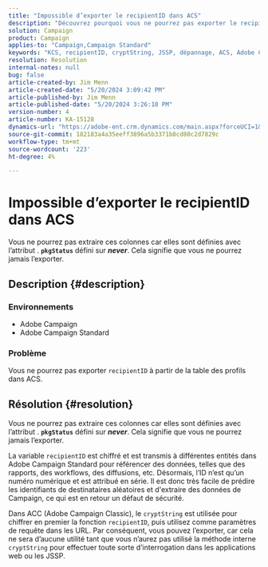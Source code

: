 ```yaml
---
title: "Impossible d’exporter le recipientID dans ACS"
description: "Découvrez pourquoi vous ne pourrez pas exporter le recipientID de la table des profils dans Adobe Campaign Standard (ACS)."
solution: Campaign
product: Campaign
applies-to: "Campaign,Campaign Standard"
keywords: "KCS, recipientID, cryptString, JSSP, dépannage, ACS, Adobe Campaign Standard, AC, Adobe Campaign"
resolution: Resolution
internal-notes: null
bug: false
article-created-by: Jim Menn
article-created-date: "5/20/2024 3:09:42 PM"
article-published-by: Jim Menn
article-published-date: "5/20/2024 3:26:18 PM"
version-number: 4
article-number: KA-15128
dynamics-url: "https://adobe-ent.crm.dynamics.com/main.aspx?forceUCI=1&pagetype=entityrecord&etn=knowledgearticle&id=5d36e8f8-ba16-ef11-9f8a-6045bd006268"
source-git-commit: 182183a4a35eeff3896a5b3371b8cd80c2d7829c
workflow-type: tm+mt
source-wordcount: '223'
ht-degree: 4%

---
```


# Impossible d’exporter le recipientID dans ACS


Vous ne pourrez pas extraire ces colonnes car elles sont définies avec l’attribut . <b>`pkgStatus`</b> défini sur <b>*never</b>*. Cela signifie que vous ne pourrez jamais l’exporter.

## Description {#description}


### <b>Environnements</b>

- Adobe Campaign
- Adobe Campaign Standard


### <b>Problème</b>

Vous ne pourrez pas exporter `recipientID` à partir de la table des profils dans ACS.


## Résolution {#resolution}


Vous ne pourrez pas extraire ces colonnes car elles sont définies avec l’attribut . <b>`pkgStatus`</b> défini sur <b>*never</b>*. Cela signifie que vous ne pourrez jamais l’exporter.

La variable `recipientID` est chiffré et est transmis à différentes entités dans Adobe Campaign Standard pour référencer des données, telles que des rapports, des workflows, des diffusions, etc. Désormais, l’ID n’est qu’un numéro numérique et est attribué en série. Il est donc très facile de prédire les identifiants de destinataires aléatoires et d&#39;extraire des données de Campaign, ce qui est en retour un défaut de sécurité.

Dans ACC (Adobe Campaign Classic), le `cryptString` est utilisée pour chiffrer en premier la fonction `recipientID`, puis utilisez comme paramètres de requête dans les URL. Par conséquent, vous pouvez l’exporter, car cela ne sera d’aucune utilité tant que vous n’aurez pas utilisé la méthode interne `cryptString` pour effectuer toute sorte d’interrogation dans les applications web ou les JSSP.
